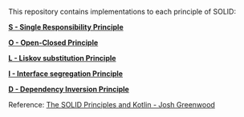 This repository contains implementations to each principle of SOLID:

**[S - Single Responsibility Principle](./src/single_responsibility/SingleResponsibility.md)**

**[O - Open-Closed Principle](./src/open_closed/OpenClosed.md)**

**[L - Liskov substitution Principle](./src/liskov_substitution/LiskovSubstitution.md)**

**[I - Interface segregation Principle](./src/interface_segregation/InterfaceSegregation.md)**

**[D - Dependency Inversion Principle](./src/dependency_inversion/DependencyInversion.md)**

Reference: [The SOLID Principles and Kotlin - Josh Greenwood
](https://blog.joshua-greenwood.com/the-solid-principles-and-kotlin/)